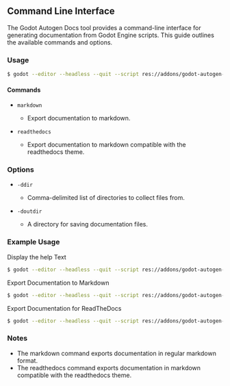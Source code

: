 ## Command Line Interface

The Godot Autogen Docs tool provides a command-line interface for generating documentation from Godot Engine scripts. This guide outlines the available commands and options.

### Usage

```bash
$ godot --editor --headless --quit --script res://addons/godot-autogen-docs/cli.gd <command> [<option> ...]
```

#### Commands

- `markdown`
    - Export documentation to markdown.

- `readthedocs`
    - Export documentation to markdown compatible with the readthedocs theme.

### Options
- `-ddir`
    - Comma-delimited list of directories to collect files from.

- `-doutdir`
    - A directory for saving documentation files.

### Example Usage

Display the help Text
```bash
$ godot --editor --headless --quit --script res://addons/godot-autogen-docs/cli.gd help
```

Export Documentation to Markdown
```bash
$ godot --editor --headless --quit --script res://addons/godot-autogen-docs/cli.gd markdown -ddir "path/to/scripts" -doutdir "path/to/output"
```

Export Documentation for ReadTheDocs
```bash
$ godot --editor --headless --quit --script res://addons/godot-autogen-docs/cli.gd readthedocs -ddir "path/to/scripts" -doutdir "path/to/output"
```

### Notes
- The markdown command exports documentation in regular markdown format.
- The readthedocs command exports documentation in markdown compatible with the readthedocs theme.
